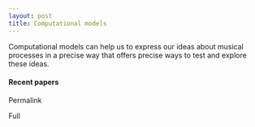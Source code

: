 ```yaml
---
layout: post
title: Computational models
---
```


Computational models can help us to express our ideas about musical processes in a precise way that offers precise ways to test and explore these ideas. 

#### Recent papers

<!-- <script src="https://bibbase.org/show?bib=https%3A%2F%2Ftuomaseerola.github.io%2FEerola.bib&commas=true&jsonp=1&filter=keyword:Computational,type:article&folding=0&theme=simple&limit=5&hidemenu=true&authorFirst=true"></script>
 -->

<script src="https://bibbase.org/show?bib=https%3A%2F%2Ftuomaseerola.github.io%2FEerola.bib&filter=keyword:computational"></script>

Permalink
<P>
<script src="https://bibbase.org/show?bib=https://github.com/tuomaseerola/tuomaseerola.github.io/blob/2c20f016106e860d7b69fc8c1e2a937ccf2ed5ec/Eerola.bib&jsonp=1"></script> 

Full
<P>
<script src="https://bibbase.org/show?bib=https%3A%2F%2Ftuomaseerola.github.io%2FEerola.bib&commas=true&filter=keyword:Computational&jsonp=1&authorFirst=true"></script>
